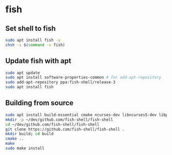 # fish

## Set shell to fish

```sh
sudo apt install fish -y
chsh -s $(command -v fish)
```

## Update fish with apt

```sh
sudo apt update
sudo apt install software-properties-common # for add-apt-repository
sudo add-apt-repository ppa:fish-shell/release-3
sudo apt install fish
```

## Building from source

```sh
sudo apt install build-essential cmake ncurses-dev libncurses5-dev libpcre2-dev gettext -y
mkdir -p ~/dev/github.com/fish-shell/fish-shell
cd ~/dev/github.com/fish-shell/fish-shell
git clone https://github.com/fish-shell/fish-shell .
mkdir build; cd build
cmake ..
make
sudo make install
```
